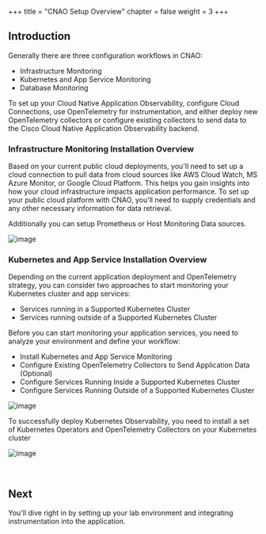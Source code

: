 +++
title = "CNAO Setup Overview"
chapter = false
weight = 3
+++

## Introduction

Generally there are three configuration workflows in CNAO:

- Infrastructure Monitoring
- Kubernetes and App Service Monitoring
- Database Monitoring

To set up your Cloud Native Application Observability, configure Cloud Connections, use OpenTelemetry for instrumentation, and either deploy new OpenTelemetry collectors or configure existing collectors to send data to the Cisco Cloud Native Application Observability backend.

### Infrastructure Monitoring Installation Overview
Based on your current public cloud deployments, you'll need to set up a cloud connection to pull data from cloud sources like AWS Cloud Watch, MS Azure Monitor, or Google Cloud Platform. This helps you gain insights into how your cloud infrastructure impacts application performance. To set up your public cloud platform with CNAO, you'll need to supply credentials and any other necessary information for data retrieval.

Additionally you can setup Prometheus or Host Monitoring Data sources.

![image](/images/13_setup/infra_monitoring_data_source.png)

### Kubernetes and App Service Installation Overview
Depending on the current application deployment and OpenTelemetry strategy, you can consider two approaches to start monitoring your Kubernetes cluster and app services:

- Services running in a Supported Kubernetes Cluster
- Services running outside of a Supported Kubernetes Cluster

Before you can start monitoring your application services, you need to analyze your environment and define your workflow:

- Install Kubernetes and App Service Monitoring
- Configure Existing OpenTelemetry Collectors to Send Application Data (Optional)
- Configure Services Running Inside a Supported Kubernetes Cluster
- Configure Services Running Outside of a Supported Kubernetes Cluster

![image](/images/13_setup/otel_decision_tree.png)

To successfully deploy Kubernetes Observability, you need to install a set of Kubernetes Operators and OpenTelemetry Collectors on your Kubernetes cluster


![image](/images/13_setup/k8s_data_source_components.png)

<br>

## Next <span style="color: #143c76;"><i class='fas fa-cog fa-spin fa-sm'></i></span>&nbsp;

You'll dive right in by setting up your lab environment and integrating instrumentation into the application.

<br>
